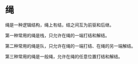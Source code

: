 # 绳

绳是一种逻辑结构，绳上有结，结之间互为前驱和后继。

第一种常用的绳是栈，只允许在绳的一端打结和解结。

第二种常用的绳是队，只允许在绳的一端打结、在绳的另一端解结。

第三种常用的绳是一般绳，允许在绳的任意位置打结和解结。
